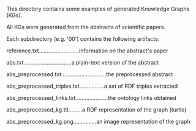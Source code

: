 This directory contains some examples of generated Knowledge Graphs (KGs).

All KGs were generated from the abstracts of scientific papers.

Each subdirectory (e.g. '00') contains the following artifacts:

reference.txt..........................information on the abstract's paper

abs.txt...............................a plain-text version of the abstract

abs_preprocessed.txt.............................the preprocessed abstract

abs_preprocessed_triples.txt................a set of RDF triples extracted

abs_preprocessed_links.txt.....................the ontology links obtained

abs_preprocessed_kg.ttl.........a RDF representation of the graph (turtle)

abs_preprocessed_kg.png...............an image representation of the graph
